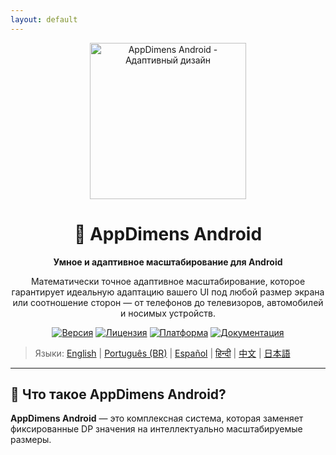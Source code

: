 ```yaml
---
layout: default
---
```


<div align="center">
    <img src="../../IMAGES/image_sample_devices.png" alt="AppDimens Android - Адаптивный дизайн" height="250"/>
    <h1>📐 AppDimens Android</h1>
    <p><strong>Умное и адаптивное масштабирование для Android</strong></p>
    <p>Математически точное адаптивное масштабирование, которое гарантирует идеальную адаптацию вашего UI под любой размер экрана или соотношение сторон — от телефонов до телевизоров, автомобилей и носимых устройств.</p>

[![Версия](https://img.shields.io/badge/version-1.0.8-blue.svg)](https://github.com/bodenberg/appdimens/releases)
[![Лицензия](https://img.shields.io/badge/license-Apache%202.0-green.svg)](../../LICENSE)
[![Платформа](https://img.shields.io/badge/platform-Android%2021+-orange.svg)](https://developer.android.com/)
[![Документация](https://img.shields.io/badge/docs-complete-brightgreen.svg)](https://appdimens-project.web.app/)
</div>

> Языки: [English](../../../Android/README.md) | [Português (BR)](../pt-BR/Android/README.md) | [Español](../es/Android/README.md) | [हिन्दी](../hi/Android/README.md) | [中文](../zh/Android/README.md) | [日本語](../ja/Android/README.md)

---

## 🎯 Что такое AppDimens Android?

**AppDimens Android** — это комплексная система, которая заменяет фиксированные DP значения на интеллектуально масштабируемые размеры.

